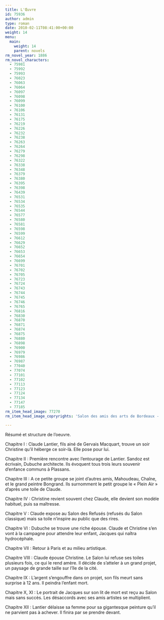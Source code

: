 ```yaml
---
title: L'Œuvre
id: 75936
author: admin
type: roman
date: 2010-02-11T08:41:00+00:00
weight: 14
menu:
  main:
    weight: 14
    parent: novels
rm_novel_year: 1886
rm_novel_characters:
  - 75981
  - 75992
  - 75993
  - 76023
  - 76063
  - 76064
  - 76097
  - 76098
  - 76099
  - 76100
  - 76106
  - 76131
  - 76175
  - 76219
  - 76226
  - 76232
  - 76238
  - 76263
  - 76264
  - 76279
  - 76298
  - 76322
  - 76338
  - 76348
  - 76379
  - 76380
  - 76395
  - 76398
  - 76439
  - 76531
  - 76534
  - 76535
  - 76544
  - 76577
  - 76580
  - 76581
  - 76598
  - 76599
  - 76612
  - 76629
  - 76652
  - 76653
  - 76654
  - 76699
  - 76701
  - 76702
  - 76705
  - 76723
  - 76724
  - 76743
  - 76744
  - 76745
  - 76746
  - 76765
  - 76816
  - 76830
  - 76870
  - 76871
  - 76874
  - 76875
  - 76880
  - 76898
  - 76900
  - 76979
  - 76986
  - 76987
  - 77040
  - 77074
  - 77101
  - 77102
  - 77113
  - 77123
  - 77124
  - 77134
  - 77147
  - 77185
rm_item_head_image: 77270
rm_item_head_image_copryrights: 'Salon des amis des arts de Bordeaux - Casimir Victor Paul'

---
```

Résumé et structure de l&rsquo;oeuvre.

Chapitre I : Claude Lantier, fils ainé de Gervais Macquart, trouve un soir Christine qu&rsquo;il héberge ce soir-là. Elle pose pour lui.

Chapitre II : Première rencontre avec l&rsquo;entourage de Lantier. Sandoz est écrivain, Dubuche architecte. Ils évoquent tous trois leurs souvenir d&rsquo;enfance communs à Plassans.

Chapitre III : A ce petite groupe se joint d&rsquo;autres amis, Mahoudeau, Chaîne, et le grand peintre Bongrand. Ils surnomment le petit groupe le &laquo;&nbsp;Plein Air&nbsp;&raquo; d&rsquo;après une toile de Claude.

Chapitre IV : Christine revient souvent chez Claude, elle devient son modèle habituel, puis sa maîtresse.

Chapitre V : Claude expose au Salon des Refusés (refusés du Salon classique) mais sa toile n&rsquo;inspire au public que des rires.

Chapitre VI : Dubuche se trouve une riche épouse. Claude et Christine s&rsquo;en vont à la campagne pour attendre leur enfant, Jacques qui naîtra hydrocéphale.

Chapitre VII : Retour à Paris et au milieu artistique.

Chapitre VIII : Claude épouse Christine. Le Salon lui refuse ses toiles plusieurs fois, ce qui le rend amère. Il décide de s&rsquo;atteler à un grand projet, un paysage de grande taille sur l&rsquo;île de la cité.

Chapitre IX : L&rsquo;argent s&rsquo;engouffre dans on projet, son fils meurt sans surprise à 12 ans. Il peindra l&rsquo;enfant mort.

Chapitre X, XI : Le portrait de Jacques sur son lit de mort est reçu au Salon mais sans succès. Les désaccords avec ses amis artistes se multiplient.

Chapitre XII : Lantier délaisse sa femme pour sa gigantesque peinture qu&rsquo;il ne parvient pas à achever. Il finira par se prendre devant.
